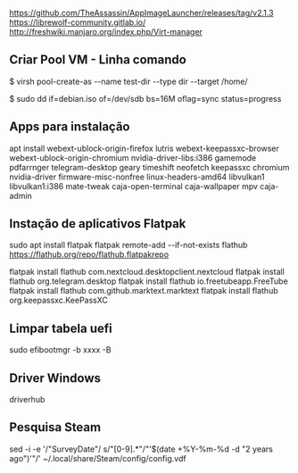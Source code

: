 https://github.com/TheAssassin/AppImageLauncher/releases/tag/v2.1.3
https://librewolf-community.gitlab.io/
http://freshwiki.manjaro.org/index.php/Virt-manager

## Criar Pool VM - Linha comando
$ virsh pool-create-as --name test-dir --type dir --target /home/

$ sudo dd if=debian.iso of=/dev/sdb bs=16M oflag=sync status=progress

## Apps para instalação 
apt install webext-ublock-origin-firefox lutris webext-keepassxc-browser webext-ublock-origin-chromium nvidia-driver-libs:i386 gamemode pdfarrnger telegram-desktop geary timeshift neofetch keepassxc chromium nvidia-driver firmware-misc-nonfree linux-headers-amd64 libvulkan1 libvulkan1:i386 
mate-tweak caja-open-terminal caja-wallpaper mpv caja-admin


## Instação de aplicativos Flatpak

sudo apt install flatpak
flatpak remote-add --if-not-exists flathub https://flathub.org/repo/flathub.flatpakrepo

flatpak install flathub com.nextcloud.desktopclient.nextcloud
flatpak install flathub org.telegram.desktop
flatpak install flathub io.freetubeapp.FreeTube
flatpak install flathub com.github.marktext.marktext
flatpak install flathub org.keepassxc.KeePassXC

## Limpar tabela uefi
sudo efibootmgr -b xxxx -B

## Driver Windows
driverhub

## Pesquisa Steam
sed -i -e '/\"SurveyDate\"/ s/"[0-9].*"/"'$(date +%Y-%m-%d -d "2 years ago")'"/' ~/.local/share/Steam/config/config.vdf
